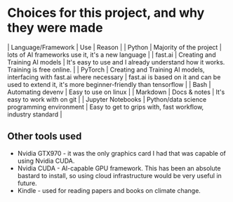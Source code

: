 # Choices for this project, and why they were made 

| Language/Framework | Use | Reason | 
| Python | Majority of the project | lots of AI frameworks use it, it's a new language |
| fast.ai | Creating and Training AI models | It's easy to use and I already understand how it works. Training is free online. |
| PyTorch | Creating and Training AI models, interfacing with fast.ai where necessary | fast.ai is based on it and can be used to extend it, it's more beginner-friendly than tensorflow |
| Bash | Automating devenv | Easy to use on linux |
| Markdown | Docs & notes | It's easy to work with on git |
| Jupyter Notebooks | Python/data science programming environment | Easy to get to grips with, fast workflow, industry standard | 

## Other tools used
- Nvidia GTX970 - it was the only graphics card I had that was capable of using Nvidia CUDA. 
- Nvidia CUDA - AI-capable GPU framework. This has been an absolute bastard to install, so using cloud infrastructure would be very useful in future. 
- Kindle - used for reading papers and books on climate change. 

